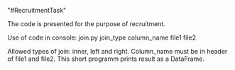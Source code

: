 "#RecruitmentTask" 

The code is presented for the purpose of recruitment. 

Use of code in console:
  join.py join_type column_name file1 file2
  
 Allowed types of join: inner, left and right. Column_name must be in header of file1 and file2.
 This short programm prints result as a DataFrame.
